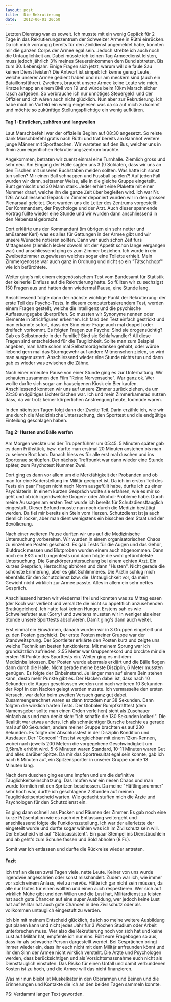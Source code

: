 ```yaml
---
layout: post
title:  Die Rekrutierung
date:   2012-06-01 20:50
---
```


Letzten Dienstag war es soweit. Ich musste mit ein wenig Gepäck für 2 Tage in das Rekrutierungszentrum der Schweizer Armee in Rüthi einrücken.
Da ich mich vorrangig bereits für den Zivildienst angemeldet habe, konnten mir die ganzen Corps der Armee egal sein. Jedoch strebte ich auch noch die Untauglichkeit an. Dabei müsste ich keinen Tag Armeedienst leisten, muss jedoch jährlich 3% meines Steuereinkommen dem Bund abtreten. Bis zum 30. Lebensjahr.
Einige Fragen sich jetzt, warum will die faule Sau keinen Dienst leisten? Die Antwort ist simpel: Ich kenne genug Leute, welche unserer
Armee gedient haben und nur am meckern sind (auch ein Bataillonsführer). Zweitens, braucht unsere Armee keine Leute wie mich. Kratze knapp an einem BMI von 19 und würde beim 10km Marsch sicher rasch aufgeben. So verbrauche ich nur unnötiges Steuergeld  und der Offizier und ich wären auch nicht glücklich.
Nun aber zur Rekrutierung. Ich habe mich im Vorfeld ein wenig eingelesen was da so auf mich zu kommt und möchte so zukünftige Stellungspflichtige ein wenig aufklären.
<h4>Tag 1: Einrücken, zuhören und langweilen</h4>
Laut Marschbefehl war der offizielle Beginn auf 08:30 angesetzt. So reiste dank Marschbefehl gratis nach Rüthi und traf bereits am Bahnhof weitere junge Männer mit Sporttaschen. Wir warteten auf den Bus, welcher uns in 3min zum eigentlichen Rekrutierungszentrum brachte.

Angekommen, betraten wir zuerst einmal eine Turnhalle. Ziemlich gross und sehr neu. Am Eingang der Halle sagten uns 3 (!) Soldaten, dass wir uns an den Tischen mit unseren Buchstaben melden sollten. Was hätte ich sonst tun sollen? Mir einen Ball schnappen und Fussball spielen?! Auf jeden Fall wurden wir dann, seltsamer Weise, alle in die gleiche Gruppe eingeteilt. Bunt gemischt und 30 Mann stark. Jeder erhielt eine Plakette mit einer Nummer drauf, welche ihn die ganze Zeit über begleiten wird. Ich war Nr. 126. Anschliessend Gepäck im Zimmer deponiert wurden wir in den grossen Plenarsaal geleitet. Dort wurden uns die Leiter des Zentrums vorgestellt: Der Kommandant, der Psychologe und der Arzt. Auch dieser spannende Vortrag füllte wieder eine Stunde und wir wurden dann anschliessend in den Nebensaal gebracht.

Dort erklärte uns der Kommandant (im übrigen ein sehr netter und amüsanter Kerl) was es alles für Gattungen in der Armee gibt und wir unsere Wünsche notieren sollten. Dann war auch schon Zeit fürs Mittagessen (ziemlich lecker obwohl mit der Appetit schon lange vergangen war) und anschliessend ging es zum Zimmer beziehen. Ich wurde in ein Zweibettzimmer zugewiesen welches sogar eine Toilette erhielt. Mein Zimmergenosse war auch ganz in Ordnung und nicht so ein "Tätschchopf" wie ich befürchtete.

Weiter ging's mit einem eidgenössischem Test vom Bundesamt für Statistik der keinerlei Einfluss auf die Rekrutierung hatte. So füllten wir zu sechzigst 150 Fragen aus und hatten dann wiedermal Pause, eine Stunde lang.

Anschliessend folgte dann der nächste wichtige Punkt der Rekrutierung: der erste Teil des Psycho-Tests. In diesem computerbasierendem Test, werden einem Fragen gestellt, welche die Intelligenz und die psychische Auffassungsgabe überprüfen. So mussten wir Synonyme nennen oder Elemente in Strichfiguren erkennen. Ich fand den Test einfach gestrickt und man erkannte sofort, dass der Sinn einer Frage auch mal doppelt oder dreifach vorkommt.
Es folgten Fragen zur Psyche: Sind sie drogensüchtig? Gab es Selbstmorde in der Familie? Sind sie Schlafwandler? All diese Fragen sind entscheidend für die Tauglichkeit. Sollte man zum Beispiel angeben, man hätte schon mal Selbstmordgedanken gehabt, oder würde liebend gern mal das Sturmgewehr auf andere Mitmenschen zielen, so wird man ausgemustert. Anschliessend wieder eine Stunde nichts tun und dann gab es wieder was zwischen die Zähne.

Nach einer erneuten Pause von einer Stunde ging es zur Unterhaltung. Wir schauten zusammen den Film "Reine Nervensache". War ganz ok. Wer wollte durfte sich sogar am hauseigenen Kiosk ein Bier kaufen.
Anschliessend konnten wir uns auf unsere Zimmer zurück ziehen, da um 22:30 endgültiges Lichterlöschen war. Ich und mein Zimmerkamerad nutzen dass, da wir trotz keiner körperlichen Anstrengung heute, todmüde waren.

In den nächsten Tagen folgt dann der Zweite Teil. Darin erzähle ich, wie wir uns durch die Medizinische Untersuchung, den Sporttest und die endgültige Einteilung geschlagen haben.

<h4>Tag 2: Husten und Bälle werfen</h4>
Am Morgen weckte uns der Truppenführer um 05:45. 5 Minuten später gab es dann Frühstück, bzw. durfte man erstmal 20 Minuten anstehen bis man zu seinem Brot kam.
Danach hiess es für alle erst mal duschen und ins Sportenue schlüpfen. Der nächste Treffpunkt war dann wieder eine Stunde später, zum Psychotest Nummer Zwei.

Dort ging es dann vor allem um die Merkfähigkeit der Probanden und ob man für eine Kaderstellung im Militär geeignet ist. Da ich im ersten Teil des Tests ein paar Fragen nicht nach Norm ausgefüllt habe, durfte ich zu einer Psychiaterin. In einem kurzen Gespräch wollte sie erfahren, wie es mir so geht und ob ich irgendwelche Drogen- oder Alkohol-Probleme habe. Durch meine Aussagen am ersten Test wurde ich bereits für Schutzdiensttauglich eingestuft. Dieser Befund musste nun noch durch die Medizin bestätigt werden. Da fiel mir bereits ein Stein vom Herzen. Schutzdienst ist ja auch ziemlich locker, aber man dient wenigstens ein bisschen dem Staat und der Bevölkerung.

Nach einer weiteren Pause durften wir uns auf die Medizinische Untersuchung vorbereiten. Wir wurden in einem organisatorischen Chaos zu einzelnen Posten geschickt. Es gab Tests für die Augen und das Gehör, Blutdruck messen und Blutproben wurden einem auch abgenommen.
Dann noch ein EKG und Lungentests und dann folgte die wohl gefürchtetste Untersuchung. Die Ganzkörperuntersuchung bei einem echten Arzt. Ein kurzes Gespräch, Herzschlag abhören und dann "Husten". Nicht gerade die schönste Erinnerung, aber es gibt Schlimmeres.
Die Ärztin schlug mich ebenfalls für den Schutzdienst bzw. die  Untauglichkeit vor, da mein Gewicht nicht wirklich zur Armee passte. Alles in allem ein sehr nettes Gespräch.

Anschliessend hatten wir wiedermal frei und konnten was zu Mittag essen (der Koch war verliebt und versalzte die nicht so appetitlich anzusehenden Bratkügelchen). Ich hatte fast keinen Hunger. Erstens sah es wie Schweinefutter aus (Sorry) und zweitens mussten wir in weniger als einer Stunde unsere Sporttests absolvieren. Damit ging's dann auch weiter.

Erst einmal ein Einwärmen, danach wurden wir in 3 Gruppen eingeteilt und zu den Posten geschickt. Der erste Posten meiner Gruppe war der Standweitsprung. Der Sportleiter erklärte den Posten kurz und zeigte uns welche Technik am besten funktionierte. Mit meinem Sprung war ich grundsätzlich zufrieden, 2.55 Meter war Gruppenrekord und brockte mir die ersten 16 Punkte des Sporttests ein.
Weiter ging es mit dem Medizinballstossen. Der Posten wurde abermals erklärt und die Bälle flogen dann durch die Halle. Nicht gerade meine beste Disziplin, 6 Meter mussten genügen.
Es folgte der Einbeinstand. Je länger man auf einem Bein stehen kann, desto mehr Punkte gibt es. Der Hacken dabei ist, dass nach 10 Sekunden die Augen geschlossen werden und nach weiteren 10 Sekunden der Kopf in den Nacken gelegt werden musste. Ich vermasselte den ersten Versuch, war dafür beim zweiten Versuch ganz gut dabei. Zusammengerechnet waren es dann trotzdem nur 38 Sekunden.
Dann folgten die wirklich harten Tests. Der Globaler Rumpfkrafttest (dem Namensgeber sollte man einen Orden verleihen) sieht als Zuschauer einfach aus und man denkt sich: "Ich schaffe die 130 Sekunden locker!". Die Realität war etwas anders. Ich als schmächtiger Bursche brachte es gerade mal auf 80 Sekunden, andere meiner Gruppe brachten es auf 230 Sekunden.
Es folgte der Abschlusstest in der Disziplin Kondition und Ausdauer. Der "Conconi"-Test ist vergleichbar mit einem 12km-Rennen, wobei nach jeweils 200 Metern die vorgegebene Geschwindigkeit um 0,5km/h erhöht wird. 5-6 Minuten waren Standard, 10-11 Minuten waren Gut und alles darüber Spitze. Da mir das Sportresultat egal sein konnte, gab ich nach 6 Minuten auf, ein Spitzensportler in unserer Gruppe rannte 13 Minuten lang.

Nach dem duschen ging es ums Impfen und um die definitive Tauglichkeitseinschätzung. Das Impfen war ein riesen Chaos und man wurde förmlich mit den Spritzen beschossen. Da meine "Häftlingsnummer" sehr hoch war, durfte ich geschlagene 2 Stunden auf meinen Tauglichkeitsentscheid warten.
Wie gedacht stuften mich die Ärzte und Psychologen für den Schutzdienst ein.

Es ging dann schnell ans Packen und Räumen der Zimmer. Es gab noch eine kurze Präsentation wie es nach der Entlassung weitergeht und anschliessend folgte die Funktionszuteilung.
Ich war der allerletzte der eingeteilt wurde und durfte sogar wählen was ich im Zivilschutz sein will. Der Entscheid viel auf "Stabsassistent". Ein paar Stempel ins Dienstbüchlein und ab geht's zum Schuhe fassen und Sold abholen (8 Fr.).

Somit war ich entlassen und durfte die Rückreise wieder antreten.
<h4>Fazit</h4>
Ich traf an diesen zwei Tagen viele, nette Leute. Keiner von uns wurde irgendwie angeschrien oder sonst misshandelt.
Zudem war ich, wie immer vor solch einem Anlass, viel zu nervös. Hätte ich gar nicht sein müssen, da alle nur Gutes für einen wollten und einen auch respektieren.
Wer sich auf wirklich Mühe gibt und den Willen und die Lust hat, Militärdienst zu leisten hat auch gute Chancen auf eine super Ausbildung, wer jedoch keine Lust hat auf Militär hat auch gute Chancen in den Zivilschutz oder als vollkommen untauglich eingestuft zu werden.

Ich bin mit meinem Entscheid glücklich, da ich so meine weitere Ausbildung gut planen kann und nicht jedes Jahr für 3 Wochen Studium oder Arbeit unterbrechen muss.
Wer also die Rekrutierung noch vor sich hat und keine Lust auf Militär hat, empfehle ich nur eins. Füllt eure Fragebogen so aus, dass ihr als schwache Person dargestellt werdet. Bei Gesprächen bringt immer wieder ein, dass ihr euch nicht mit dem Militär anfreunden könnt und ihr den Sinn der Armee nicht wirklich versteht.
Die Ärzte und Psychologen werden, dass berücksichtigen und als Vorsichtsmassnahme euch nicht als Diensttauglich einstufen. Das Risiko für einen Unfall und damit verbundenen Kosten ist zu hoch, und die Armee will das nicht finanzieren.

Was mir nun bleibt ist Muskelkater in den Oberarmen und Beinen und die Erinnerungen und Kontakte die ich an den beiden Tagen sammeln konnte.

PS: Verdammt langer Text geworden.